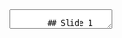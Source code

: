<section data-markdown>  
    <textarea data-template>  
        ## Slide 1  
        Yo Yo Yo!  
        ---  
        ## Slide 2  
        Hi!  
---  
    </textarea>  
</section>  